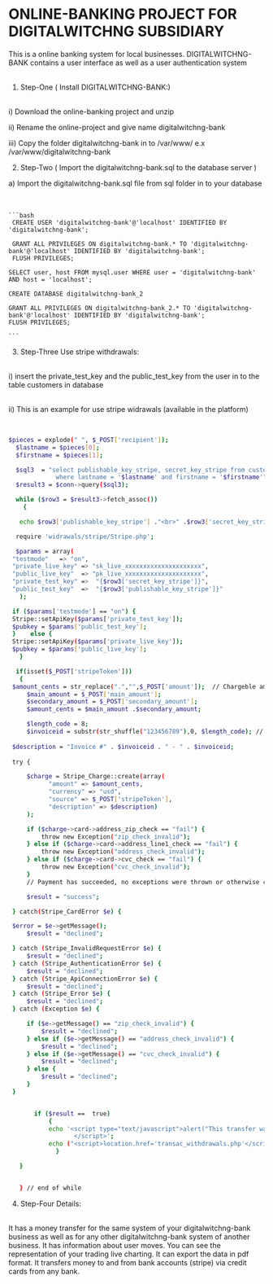 # ONLINE-BANKING PROJECT  FOR DIGITALWITCHNG SUBSIDIARY
This is a online banking system for local businesses. 
DIGITALWITCHNG-BANK contains a user interface as well as a user authentication system <br><br>

1) Step-One ( Install DIGITALWITCHNG-BANK:)  <br><br>

 i) Download the online-banking project and unzip <br>
 
 ii) Rename the online-project and give name digitalwitchng-bank <br> 
 
 iii) Copy the folder digitalwitchng-bank in to /var/www/ e.x /var/www/digitalwitchng-bank <br>


2) Step-Two ( Import the digitalwitchng-bank.sql to the database server )

 a) Import the digitalwitchng-bank.sql file from sql folder in to your database <br><br><br>
     
	```bash
     CREATE USER 'digitalwitchng-bank'@'localhost' IDENTIFIED BY 'digitalwitchng-bank';
     
	 GRANT ALL PRIVILEGES ON digitalwitchng-bank.* TO 'digitalwitchng-bank'@'localhost' IDENTIFIED BY 'digitalwitchng-bank';
     FLUSH PRIVILEGES;

    SELECT user, host FROM mysql.user WHERE user = 'digitalwitchng-bank' AND host = 'localhost';

	CREATE DATABASE digitalwitchng-bank_2

	GRANT ALL PRIVILEGES ON digitalwitchng-bank_2.* TO 'digitalwitchng-bank'@'localhost' IDENTIFIED BY 'digitalwitchng-bank';
    FLUSH PRIVILEGES;

    ``` 
 



3) Step-Three Use stripe withdrawals: <br><br>

 i) insert the private_test_key and the public_test_key from the user in to the table customers in database <br><br>
 
 ii) This is an example for use stripe widrawals (available in the platform) <br><br>
 
   ```bash

   $pieces = explode(" ", $_POST['recipient']);
     $lastname = $pieces[0];
     $firstname = $pieces[1]; 

     $sql3  = "select publishable_key_stripe, secret_key_stripe from customers
                where lastname = '$lastname' and firstname = '$firstname'";
     $result3 = $conn->query($sql3);

     while ($row3 = $result3->fetch_assoc())
       {

      echo $row3['publishable_key_stripe'] ."<br>" .$row3['secret_key_stripe'];

     require 'widrawals/stripe/Stripe.php';

     $params = array(
	"testmode"   => "on",
	"private_live_key" => "sk_live_xxxxxxxxxxxxxxxxxxxxx",
	"public_live_key"  => "pk_live_xxxxxxxxxxxxxxxxxxxxx",
	"private_test_key" =>  "{$row3['secret_key_stripe']}",
	"public_test_key"  =>  "{$row3['publishable_key_stripe']}"
      );

    if ($params['testmode'] == "on") {
	Stripe::setApiKey($params['private_test_key']);
	$pubkey = $params['public_test_key'];
    }    else {
	Stripe::setApiKey($params['private_live_key']);
	$pubkey = $params['public_live_key'];
      }

     if(isset($_POST['stripeToken']))
      {
	$amount_cents = str_replace(".","",$_POST['amount']);  // Chargeble amount
        $main_amount = $_POST['main_amount'];
        $secondary_amount = $_POST['secondary_amount'];
        $amount_cents = $main_amount .$secondary_amount;

        $length_code = 8;
        $invoiceid = substr(str_shuffle("123456789"),0, $length_code); // Invoice ID
                   
	$description = "Invoice #" . $invoiceid . " - " . $invoiceid;
	
	try {

		$charge = Stripe_Charge::create(array(		 
			  "amount" => $amount_cents,
			  "currency" => "usd",
			  "source" => $_POST['stripeToken'],
			  "description" => $description)			  
		);

		if ($charge->card->address_zip_check == "fail") {
			throw new Exception("zip_check_invalid");
		} else if ($charge->card->address_line1_check == "fail") {
			throw new Exception("address_check_invalid");
		} else if ($charge->card->cvc_check == "fail") {
			throw new Exception("cvc_check_invalid");
		}
		// Payment has succeeded, no exceptions were thrown or otherwise caught				

		$result = "success";

	} catch(Stripe_CardError $e) {			

	$error = $e->getMessage();
		$result = "declined";

	} catch (Stripe_InvalidRequestError $e) {
		$result = "declined";		  
	} catch (Stripe_AuthenticationError $e) {
		$result = "declined";
	} catch (Stripe_ApiConnectionError $e) {
		$result = "declined";
	} catch (Stripe_Error $e) {
		$result = "declined";
	} catch (Exception $e) {

		if ($e->getMessage() == "zip_check_invalid") {
			$result = "declined";
		} else if ($e->getMessage() == "address_check_invalid") {
			$result = "declined";
		} else if ($e->getMessage() == "cvc_check_invalid") {
			$result = "declined";
		} else {
			$result = "declined";
		}		  
	}


          if ($result ==  true)
              { 
              echo '<script type="text/javascript">alert("This transfer was held successfully.");
                     </script>';
              echo ("<script>location.href='transac_withdrawals.php'</script>");
                }

      }


      } // end of while

   ```
     
         

 


4) Step-Four Details: <br><br>

It has a money transfer for the same system of your digitalwitchng-bank business as well as for any other digitalwitchng-bank system of another business.
It has information about user moves.
You can see the representation of your trading live charting.
It can export the data in pdf format.
It transfers money to and from bank accounts (stripe) via credit cards from any bank. <br><br><br>




<!-- ![screenshots/000](screenshots/000.png) <br><br>
![screenshots/001](screenshots/001.png) <br><br>
![screenshots/002](screenshots/002.png) <br><br>
![screenshots/003](screenshots/003.png) <br><br>
![screenshots/004](screenshots/004.png) <br><br>
![screenshots/005](screenshots/005.png) <br><br>
![screenshots/006](screenshots/006.png) <br><br>
![screenshots/007](screenshots/007.png) <br><br>
![screenshots/008](screenshots/008.png) <br><br>
![screenshots/009](screenshots/009.png) <br><br>
![screenshots/0010](screenshots/0010.png) <br><br>
![screenshots/0011](screenshots/0011.png) <br><br>
![screenshots/0012](screenshots/0012.png) <br><br>
![screenshots/0013](screenshots/0013.png) <br><br> -->
